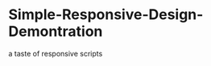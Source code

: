 Simple-Responsive-Design-Demontration
=====================================

a taste of responsive scripts
